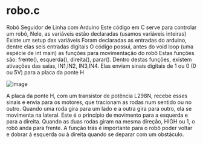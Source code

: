 # robo.c
Robô Seguidor de Linha com Arduino
Este código em C serve para controlar um robô,
Nele, as variáveis estão declaradas (usamos variáveis inteiras)
Existe um setup das variáveis
Foram declaradas as entradas do arduino, dentre elas seis entradas digitais
O código possui, antes do void loop (uma espécie de int main) as funções para movimentação do robô
Estas funções são: frente(), esquerda(), direita(), parar().
Dentro destas funções, existem ativações das saías, IN1,IN2, IN3,IN4.
Elas enviam sinais digitais de 1 ou 0 (0 ou 5V) para a placa da ponte H

![image](https://user-images.githubusercontent.com/90293389/198027033-c66c815a-33c4-4f1d-93e1-4b2b6ed56ab3.png)

A placa da ponte H, com um transistor de potência L298N, recebe esses sinais e envia para os motores,
que tracionam as rodas num sentido ou no outro. Quando uma roda gira para um lado e a outra gira para outro, ela se movimenta na lateral.
Este é o princípio de movimento para a esquerda e para a direita. Quando as duas rodas giram na mesma direção, HIGH ou 1, o robô anda para frente. 
A função trás é importante para o robô poder voltar e dobrar à esquerda ou à direita quando se deparar com um obstáculo.

